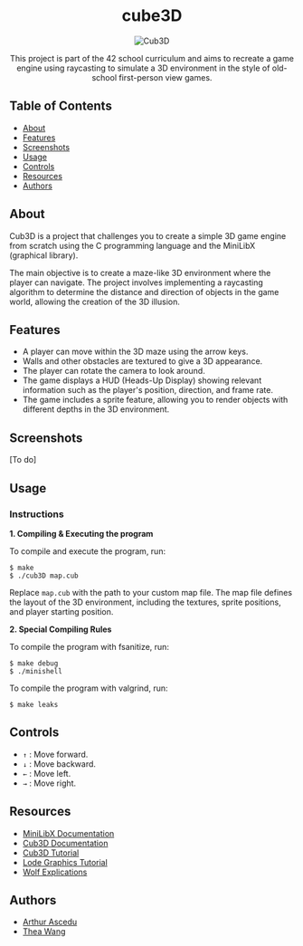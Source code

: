 <center>

# cube3D

![Cub3D](https://your_image_url.png)

This project is part of the 42 school curriculum and aims to recreate a game engine using raycasting to simulate a 3D environment in the style of old-school first-person view games.

</center>

## Table of Contents

- [About](#about)
- [Features](#features)
- [Screenshots](#screenshots)
- [Usage](#usage)
- [Controls](#controls)
- [Resources](#resources)
- [Authors](#authors)

## About

Cub3D is a project that challenges you to create a simple 3D game engine from scratch using the C programming language and the MiniLibX (graphical library).

The main objective is to create a maze-like 3D environment where the player can navigate. The project involves implementing a raycasting algorithm to determine the distance and direction of objects in the game world, allowing the creation of the 3D illusion.

## Features

- A player can move within the 3D maze using the arrow keys.
- Walls and other obstacles are textured to give a 3D appearance.
- The player can rotate the camera to look around.
- The game displays a HUD (Heads-Up Display) showing relevant information such as the player's position, direction, and frame rate.
- The game includes a sprite feature, allowing you to render objects with different depths in the 3D environment.

## Screenshots

[To do]


## Usage

### Instructions

**1. Compiling & Executing the program**

To compile and execute the program, run:

```shell
$ make
$ ./cub3D map.cub
```
Replace `map.cub` with the path to your custom map file. The map file defines the layout of the 3D environment, including the textures, sprite positions, and player starting position.

**2. Special Compiling Rules**

To compile the program with fsanitize, run:

```shell
$ make debug
$ ./minishell
```
To compile the program with valgrind, run:

```shell
$ make leaks
```

## Controls

- `↑` : Move forward.
- `↓` : Move backward.
- `←` : Move left.
- `→` : Move right.

## Resources

- [MiniLibX Documentation](https://github.com/42Paris/minilibx-linux)
- [Cub3D Documentation](https://harm-smits.github.io/42docs/projects/cub3d)
- [Cub3D Tutorial](http://forums.mediabox.fr/wiki/tutoriaux/flashplatform/affichage/3d/raycasting)
- [Lode Graphics Tutorial](https://lodev.org/cgtutor/raycasting.html)
- [Wolf Explications](https://guy-grave.developpez.com/tutoriels/jeux/doom-wolfenstein-raycasting/)

## Authors

- [Arthur Ascedu](https://github.com/aascedu)
- [Thea Wang](https://github.com/Zwhea)
